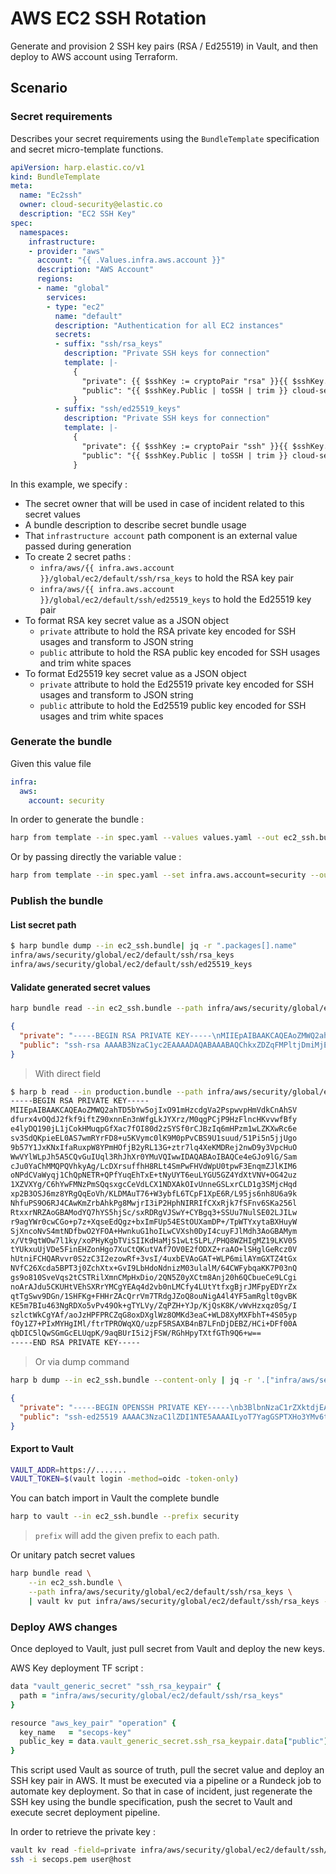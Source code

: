 # AWS EC2 SSH Rotation

Generate and provision 2 SSH key pairs (RSA / Ed25519) in Vault, and then deploy
to AWS account using Terraform.

## Scenario

### Secret requirements

Describes your secret requirements using the `BundleTemplate` specification and
secret micro-template functions.

```yaml
apiVersion: harp.elastic.co/v1
kind: BundleTemplate
meta:
  name: "Ec2ssh"
  owner: cloud-security@elastic.co
  description: "EC2 SSH Key"
spec:
  namespaces:
    infrastructure:
    - provider: "aws"
      account: "{{ .Values.infra.aws.account }}"
      description: "AWS Account"
      regions:
      - name: "global"
        services:
        - type: "ec2"
          name: "default"
          description: "Authentication for all EC2 instances"
          secrets:
          - suffix: "ssh/rsa_keys"
            description: "Private SSH keys for connection"
            template: |-
              {
                "private": {{ $sshKey := cryptoPair "rsa" }}{{ $sshKey.Private | toSSH | toJson }},
                "public": "{{ $sshKey.Public | toSSH | trim }} cloud-security@elastic.co"
              }
          - suffix: "ssh/ed25519_keys"
            description: "Private SSH keys for connection"
            template: |-
              {
                "private": {{ $sshKey := cryptoPair "ssh" }}{{ $sshKey.Private | toSSH | toJson }},
                "public": "{{ $sshKey.Public | toSSH | trim }} cloud-security@elastic.co"
              }
```

In this example, we specify :

* The secret owner that will be used in case of incident related to this secret values
* A bundle description to describe secret bundle usage
* That `infrastructure account` path component is an external value passed during generation
* To create 2 secret paths :
  * `infra/aws/{{ infra.aws.account }}/global/ec2/default/ssh/rsa_keys` to hold the RSA key pair
  * `infra/aws/{{ infra.aws.account }}/global/ec2/default/ssh/ed25519_keys` to hold the Ed25519 key pair
* To format RSA key secret value as a JSON object
  * `private` attribute to hold the RSA private key encoded for SSH usages and transform to JSON string
  * `public` attribute to hold the RSA public key encoded for SSH usages and trim white spaces
* To format Ed25519 key secret value as a JSON object
  * `private` attribute to hold the Ed25519 private key encoded for SSH usages and transform to JSON string
  * `public` attribute to hold the Ed25519 public key encoded for SSH usages and trim white spaces

### Generate the bundle

Given this value file

```yaml
infra:
  aws:
    account: security
```

In order to generate the bundle :

```sh
harp from template --in spec.yaml --values values.yaml --out ec2_ssh.bundle
```

Or by passing directly the variable value :

```sh
harp from template --in spec.yaml --set infra.aws.account=security --out ec2_ssh.bundle
```

### Publish the bundle

#### List secret path

```sh
$ harp bundle dump --in ec2_ssh.bundle| jq -r ".packages[].name"
infra/aws/security/global/ec2/default/ssh/rsa_keys
infra/aws/security/global/ec2/default/ssh/ed25519_keys
```

#### Validate generated secret values

```sh
harp bundle read --in ec2_ssh.bundle --path infra/aws/security/global/ec2/default/ssh/rsa_keys | jq
```

```json
{
  "private": "-----BEGIN RSA PRIVATE KEY-----\nMIIEpAIBAAKCAQEAoZMWQ2ahTD5bYw5ojIxO91mHzcdgVa2PspwvpHmVdkCnAhSV\ndfurx4vOQdJ2fkf9iftZ90xnnEn3nWfgLkJYXrz/M0qgPCjP9HzFlncHKvvwfBfy\ne4lyDQ190jL1jCokHMuqpGfXac7fOI80d2zSYSf0rCJBzIq6mHPzm1wLZKXwRc6e\nsv3SdQKpieEL0AS7wmRYrFD8+u5KVymc0lK9M0pPvCBS9U1suud/51Pi5n5jjUgo\n9b57Y1JxKNxIfaRuxpW8YPmHOfjB2yRL13G+ztr7lq4XeKMDRej2nwD9y3VpcHuO\nWwVYlWLpJh5A5CQvGuIUql3RhJhXr0YMuVQIwwIDAQABAoIBAQCe4eGJo9lG/Sam\ncJu0YaChMMQPQVhkyAg/LcDXrsuffhH8RLt4SmPwFHVdWpU0tpwF3EnqmZJlKIM6\noNPdCVaWyqj1ChQpNETR+QPfYuqEhTxE+tNyUYT6euLYGU5GZ4YdXtVNV+OG42uz\n1XZVXYg/C6hYwFMNzPmSQqsxgcCeVdLCX1NDXAkOIvUnneGSLxrCLD1g3SMjcHqd\nxp2B3OSJ6mz8YRgQqEoVh/KLDMAuT76+W3ybfL6TCpF1XpE6R/L95js6nh8U6a9k\nNhfuPS9O6RJ4CAwKmZrbAhkPg8MwjrI3iP2HphNIRRIfCXxRjk7fSFnv6SKa256l\nRtxxrNRZAoGBAModYQ7hYS5hjSc/sxRDRgVJSwY+CYBgq3+SSUu7NulSE02LJILw\nr9agYWr0cwCGo+p7z+XqseEdQgz+bxImFUp54EStOUXamDP+/TpWTYxytaBXHuyW\nSjXncoNvS4mtNDfbwO2YFOA+HwnkuG1hoILwCVXsh0DyI4cuyFJlMdh3AoGBAMym\nx/Vt9qtWOw7l1ky/xoPHyKgbTViSIIKdHaMjS1wLtSLPL/PHQ8WZHIgMZ19LKV05\ntYUkxuUjVDe5FinEHZonHgo7XuCtQKutVAf7OV0E2fODXZ+raAO+lSHglGeRcz0V\nhUtniFCHQARvvr0S2zC3I2ezowRf+3vsI/4uxbEVAoGAT+WLP6milAYmGXTZ4tGx\nNVfC26Xcda5BPT3j0ZchXtx+GvI9LbHdoNdnizM03ulalM/64CWFybqaKK7P03nQ\ngs9o810SveVqs2tCSTRilXmnCMpHxDio/2QN5Z0yXCtm8Anj20h6QCbueCe9LCgi\nnoArAJdu5CKUHtVEhSXRrYMCgYEAq4d2vb0nLMCfy4LUtYtfxgBjrJMFpyEDYrZx\nqtTgSwv9DGn/1SHFKg+FHHrZAcQrrVm7TRdgJZoQ8ouNigA4l4YF5amRglt0gvBK\nKE5m7BIu463NgRDXo5vPv49Ok+gTYLVy/ZqPZH+YJp/KjQsK8K/vWvHzxqz0Sg/I\nszlctWkCgYAf/aoJzHPFPRCZqG8oxDXglWz8OMKd3eaC+WLD8XyMXFbhT+4S05yp\nfOy1Z7+PIxMYHgIMl/ftrTPROWqXQ/uzpF5RSAXB4nB7LFnDjDEBZ/HCi+DFf00A\nqbDIC5lQwSGmGcELUqpK/9aqBUrI5i2jFSW/RGhHpyTXtfGTh9Q6+w==\n-----END RSA PRIVATE KEY-----\n",
  "public": "ssh-rsa AAAAB3NzaC1yc2EAAAADAQABAAABAQChkxZDZqFMPltjDmiMjE73WYfNx2BVrY+ynC+keZV2QKcCFJV1+6vHi85B0nZ+R/2J+1n3TGecSfedZ+AuQlhevP8zSqA8KM/0fMWWdwcq+/B8F/J7iXINDX3SMvWMKiQcy6qkZ9dpzt84jzR3bNJhJ/SsIkHMirqYc/ObXAtkpfBFzp6y/dJ1AqmJ4QvQBLvCZFisUPz67kpXKZzSUr0zSk+8IFL1TWy653/nU+LmfmONSCj1vntjUnEo3Eh9pG7Glbxg+Yc5+MHbJEvXcb7O2vuWrhd4owNF6PafAP3LdWlwe45bBViVYukmHkDkJC8a4hSqXdGEmFevRgy5VAjD cloud-security@elastic.co"
}
```

> With direct field

```sh
$ harp b read --in production.bundle --path infra/aws/security/global/ec2/default/ssh/rsa_keys --field private
-----BEGIN RSA PRIVATE KEY-----
MIIEpAIBAAKCAQEAoZMWQ2ahTD5bYw5ojIxO91mHzcdgVa2PspwvpHmVdkCnAhSV
dfurx4vOQdJ2fkf9iftZ90xnnEn3nWfgLkJYXrz/M0qgPCjP9HzFlncHKvvwfBfy
e4lyDQ190jL1jCokHMuqpGfXac7fOI80d2zSYSf0rCJBzIq6mHPzm1wLZKXwRc6e
sv3SdQKpieEL0AS7wmRYrFD8+u5KVymc0lK9M0pPvCBS9U1suud/51Pi5n5jjUgo
9b57Y1JxKNxIfaRuxpW8YPmHOfjB2yRL13G+ztr7lq4XeKMDRej2nwD9y3VpcHuO
WwVYlWLpJh5A5CQvGuIUql3RhJhXr0YMuVQIwwIDAQABAoIBAQCe4eGJo9lG/Sam
cJu0YaChMMQPQVhkyAg/LcDXrsuffhH8RLt4SmPwFHVdWpU0tpwF3EnqmZJlKIM6
oNPdCVaWyqj1ChQpNETR+QPfYuqEhTxE+tNyUYT6euLYGU5GZ4YdXtVNV+OG42uz
1XZVXYg/C6hYwFMNzPmSQqsxgcCeVdLCX1NDXAkOIvUnneGSLxrCLD1g3SMjcHqd
xp2B3OSJ6mz8YRgQqEoVh/KLDMAuT76+W3ybfL6TCpF1XpE6R/L95js6nh8U6a9k
NhfuPS9O6RJ4CAwKmZrbAhkPg8MwjrI3iP2HphNIRRIfCXxRjk7fSFnv6SKa256l
RtxxrNRZAoGBAModYQ7hYS5hjSc/sxRDRgVJSwY+CYBgq3+SSUu7NulSE02LJILw
r9agYWr0cwCGo+p7z+XqseEdQgz+bxImFUp54EStOUXamDP+/TpWTYxytaBXHuyW
SjXncoNvS4mtNDfbwO2YFOA+HwnkuG1hoILwCVXsh0DyI4cuyFJlMdh3AoGBAMym
x/Vt9qtWOw7l1ky/xoPHyKgbTViSIIKdHaMjS1wLtSLPL/PHQ8WZHIgMZ19LKV05
tYUkxuUjVDe5FinEHZonHgo7XuCtQKutVAf7OV0E2fODXZ+raAO+lSHglGeRcz0V
hUtniFCHQARvvr0S2zC3I2ezowRf+3vsI/4uxbEVAoGAT+WLP6milAYmGXTZ4tGx
NVfC26Xcda5BPT3j0ZchXtx+GvI9LbHdoNdnizM03ulalM/64CWFybqaKK7P03nQ
gs9o810SveVqs2tCSTRilXmnCMpHxDio/2QN5Z0yXCtm8Anj20h6QCbueCe9LCgi
noArAJdu5CKUHtVEhSXRrYMCgYEAq4d2vb0nLMCfy4LUtYtfxgBjrJMFpyEDYrZx
qtTgSwv9DGn/1SHFKg+FHHrZAcQrrVm7TRdgJZoQ8ouNigA4l4YF5amRglt0gvBK
KE5m7BIu463NgRDXo5vPv49Ok+gTYLVy/ZqPZH+YJp/KjQsK8K/vWvHzxqz0Sg/I
szlctWkCgYAf/aoJzHPFPRCZqG8oxDXglWz8OMKd3eaC+WLD8XyMXFbhT+4S05yp
fOy1Z7+PIxMYHgIMl/ftrTPROWqXQ/uzpF5RSAXB4nB7LFnDjDEBZ/HCi+DFf00A
qbDIC5lQwSGmGcELUqpK/9aqBUrI5i2jFSW/RGhHpyTXtfGTh9Q6+w==
-----END RSA PRIVATE KEY-----

```

> Or via dump command

```sh
harp b dump --in ec2_ssh.bundle --content-only | jq -r '.["infra/aws/security/global/ec2/default/ssh/ed25519_keys"]' | jq
```

```json
{
  "private": "-----BEGIN OPENSSH PRIVATE KEY-----\nb3BlbnNzaC1rZXktdjEAAAAABG5vbmUAAAAEbm9uZQAAAAAAAAABAAAAMwAAAAtz\nc2gtZWQyNTUxOQAAACC8qE+2GoBkj01x6N2DL+rRZD2WXGB5HDtD0ttn8ThvkAAA\nAIh8q3I6fKtyOgAAAAtzc2gtZWQyNTUxOQAAACC8qE+2GoBkj01x6N2DL+rRZD2W\nXGB5HDtD0ttn8ThvkAAAAEDQqC+n4eADwDU0ZayMIgy+N0iRLLfdEalJEcQMxDL5\n8byoT7YagGSPTXHo3YMv6tFkPZZcYHkcO0PS22fxOG+QAAAAAAECAwQF\n-----END OPENSSH PRIVATE KEY-----\n",
  "public": "ssh-ed25519 AAAAC3NzaC1lZDI1NTE5AAAAILyoT7YagGSPTXHo3YMv6tFkPZZcYHkcO0PS22fxOG+Q cloud-security@elastic.co"
}
```

#### Export to Vault

```sh
VAULT_ADDR=https://.......
VAULT_TOKEN=$(vault login -method=oidc -token-only)
```

You can batch import in Vault the complete bundle

```sh
harp to vault --in ec2_ssh.bundle --prefix security
```

> `prefix` will add the given prefix to each path.

Or unitary patch secret values

```sh
harp bundle read \
    --in ec2_ssh.bundle \
    --path infra/aws/security/global/ec2/default/ssh/rsa_keys \
    | vault kv put infra/aws/security/global/ec2/default/ssh/rsa_keys -
```

### Deploy AWS changes

Once deployed to Vault, just pull secret from Vault and deploy the new keys.

AWS Key deployment TF script :

```ruby
data "vault_generic_secret" "ssh_rsa_keypair" {
  path = "infra/aws/security/global/ec2/default/ssh/rsa_keys"
}

resource "aws_key_pair" "operation" {
  key_name   = "secops-key"
  public_key = data.vault_generic_secret.ssh_rsa_keypair.data["public"]
}
```

This script used Vault as source of truth, pull the secret value and deploy an
SSH key pair in AWS. It must be executed via a pipeline or a Rundeck job to
automate key deployment. So that in case of incident, just regenerate the SSH key
using the bundle specification, push the secret to Vault and execute secret
deployment pipeline.

In order to retrieve the private key :

```sh
vault kv read -field=private infra/aws/security/global/ec2/default/ssh/rsa_keys > secops.pem
ssh -i secops.pem user@host
```
